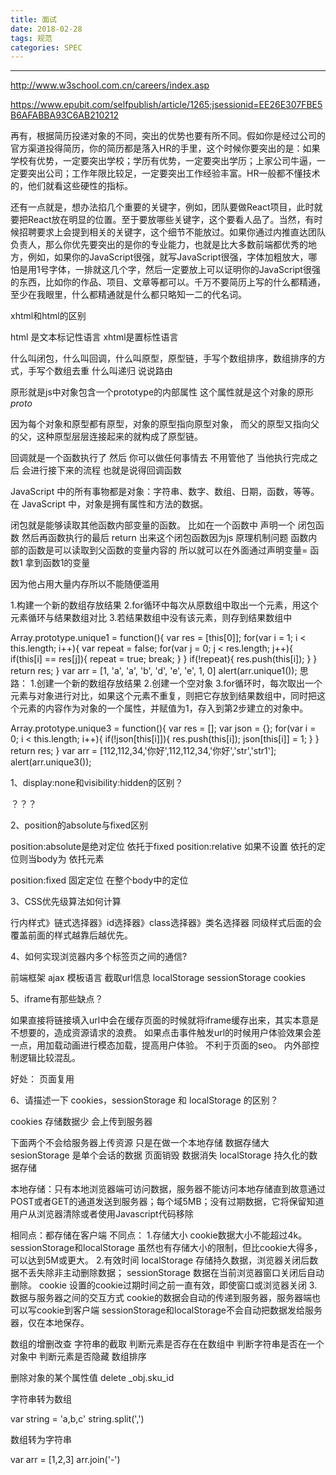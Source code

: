 ```yaml
---
title: 面试
date: 2018-02-28
tags: 规范
categories: SPEC
---
```

------

<!-- more -->

http://www.w3school.com.cn/careers/index.asp

https://www.epubit.com/selfpublish/article/1265;jsessionid=EE26E307FBE5B6AFABBA93C6AB210212


再有，根据简历投递对象的不同，突出的优势也要有所不同。假如你是经过公司的官方渠道投得简历，你的简历都是落入HR的手里，这个时候你要突出的是：如果学校有优势，一定要突出学校；学历有优势，一定要突出学历；上家公司牛逼，一定要突出公司；工作年限比较足，一定要突出工作经验丰富。HR一般都不懂技术的，他们就看这些硬性的指标。

还有一点就是，想办法掐几个重要的关键字，例如，团队要做React项目，此时就要把React放在明显的位置。至于要放哪些关键字，这个要看人品了。当然，有时候招聘要求上会提到相关的关键字，这个细节不能放过。如果你通过内推直达团队负责人，那么你优先要突出的是你的专业能力，也就是比大多数前端都优秀的地方，例如，如果你的JavaScript很强，就写JavaScript很强，字体加粗放大，哪怕是用1号字体，一排就这几个字，然后一定要放上可以证明你的JavaScript很强的东西，比如你的作品、项目、文章等都可以。千万不要简历上写的什么都精通，至少在我眼里，什么都精通就是什么都只略知一二的代名词。


xhtml和html的区别

html 是文本标记性语言  xhtml是置标性语言


什么叫闭包，什么叫回调，什么叫原型，原型链，手写个数组排序，数组排序的方式，手写个数组去重 什么叫递归 说说路由

原形就是js中对象包含一个prototype的内部属性 这个属性就是这个对象的原形 _proto_

因为每个对象和原型都有原型，对象的原型指向原型对象，
而父的原型又指向父的父，这种原型层层连接起来的就构成了原型链。


回调就是一个函数执行了 然后 你可以做任何事情去 不用管他了 当他执行完成之后 会进行接下来的流程 也就是说得回调函数


JavaScript 中的所有事物都是对象：字符串、数字、数组、日期，函数，等等。
在 JavaScript 中，对象是拥有属性和方法的数据。


闭包就是能够读取其他函数内部变量的函数。  比如在一个函数中 声明一个 闭包函数 然后再函数执行的最后 return 出来这个闭包函数因为js 原理机制问题
 函数内部的函数是可以读取到父函数的变量内容的 所以就可以在外面通过声明变量= 函数1 拿到函数1的变量

因为他占用大量内存所以不能随便滥用

1.构建一个新的数组存放结果
2.for循环中每次从原数组中取出一个元素，用这个元素循环与结果数组对比
3.若结果数组中没有该元素，则存到结果数组中

Array.prototype.unique1 = function(){
 var res = [this[0]];
 for(var i = 1; i < this.length; i++){
  var repeat = false;
  for(var j = 0; j < res.length; j++){
   if(this[i] == res[j]){
    repeat = true;
    break;
   }
  }
  if(!repeat){
   res.push(this[i]);
  }
 }
 return res;
}
var arr = [1, 'a', 'a', 'b', 'd', 'e', 'e', 1, 0]
alert(arr.unique1());
思路：
1.创建一个新的数组存放结果
2.创建一个空对象
3.for循环时，每次取出一个元素与对象进行对比，如果这个元素不重复，则把它存放到结果数组中，同时把这个元素的内容作为对象的一个属性，并赋值为1，存入到第2步建立的对象中。

Array.prototype.unique3 = function(){
 var res = [];
 var json = {};
 for(var i = 0; i < this.length; i++){
  if(!json[this[i]]){
   res.push(this[i]);
   json[this[i]] = 1;
  }
 }
 return res;
}
var arr = [112,112,34,'你好',112,112,34,'你好','str','str1'];
alert(arr.unique3());



1、display:none和visibility:hidden的区别？

？？？

2、position的absolute与fixed区别

position:absolute是绝对定位  依托于fixed position:relative  如果不设置 依托的定位则当body为 依托元素

position:fixed 固定定位 在整个body中的定位 

3、CSS优先级算法如何计算

行内样式》链式选择器》id选择器》class选择器》类名选择器
同级样式后面的会覆盖前面的样式越靠后越优先。

4、如何实现浏览器内多个标签页之间的通信?

前端框架 ajax 模板语言 截取url信息   localStorage  sessionStorage cookies   

5、iframe有那些缺点？

如果直接将链接填入url中会在缓存页面的时候就将iframe缓存出来，其实本意是不想要的，造成资源请求的浪费。
如果点击事件触发url的时候用户体验效果会差一点，用加载动画进行模态加载，提高用户体验。
不利于页面的seo。
内外部控制逻辑比较混乱。

好处： 页面复用


6、请描述一下 cookies，sessionStorage 和 localStorage 的区别？

cookies 存储数据少  会上传到服务器 

下面两个不会给服务器上传资源 只是在做一个本地存储 数据存储大
sesionStorage  是单个会话的数据 页面销毁 数据消失
localStorage 持久化的数据存储 





本地存储：只有本地浏览器端可访问数据，服务器不能访问本地存储直到故意通过POST或者GET的通道发送到服务器；每个域5MB；没有过期数据，它将保留知道用户从浏览器清除或者使用Javascript代码移除

相同点：都存储在客户端
不同点：
1.存储大小
cookie数据大小不能超过4k。
sessionStorage和localStorage 虽然也有存储大小的限制，但比cookie大得多，可以达到5M或更大。
2.有效时间
localStorage    存储持久数据，浏览器关闭后数据不丢失除非主动删除数据；
sessionStorage  数据在当前浏览器窗口关闭后自动删除。
cookie          设置的cookie过期时间之前一直有效，即使窗口或浏览器关闭
3. 数据与服务器之间的交互方式
cookie的数据会自动的传递到服务器，服务器端也可以写cookie到客户端
sessionStorage和localStorage不会自动把数据发给服务器，仅在本地保存。


数组的增删改查
字符串的截取
判断元素是否存在在数组中
判断字符串是否在一个对象中
判断元素是否隐藏
数组排序


删除对象的某个属性值  delete _obj.sku_id

字符串转为数组 

var string = 'a,b,c'
string.split(',')

数组转为字符串

var arr = [1,2,3]
arr.join('-')



